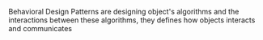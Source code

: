 Behavioral Design Patterns are designing object's algorithms and the interactions between these algorithms, they defines how objects interacts and communicates